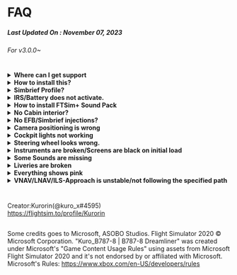 # FAQ
##### Last Updated On : November 07, 2023
###### For v3.0.0~


#
<details><summary><strong>Where can I get support</strong></summary>
  
- Read following FAQ before contact support.
  >It solves 99% of the problem.
- Support requests should be directed to the HorizonSim discord.
  - Link: https://discord.gg/Peyby68DTs
</details>


<details><summary><strong>How to install this?</strong></summary>

- extract Kuro_B787-8.***.zip and drag and drop Kuro_B787-8 folder to your MSFS Community folder.
   >- Recommend to Use [7-Zip](https://www.7-zip.org) to extract downloaded zip file. (not WinRAR, it often cause file errors.)  

  
  <strong>Required Contents :</strong>
 - MSFS Premium Delux Version (B787-10)  
   >~~HeavyDivision's B78XH(any version)~~ ; is no longer required since v2.0.0. And <strong>if you have used Stable/DEV version, it should be removed.</strong>

</details>

<details><summary><strong>Simbrief Profile?</strong></summary></big>
 
- [SimBrief Profile
(GENX-1B64/TRENT1000-H2)](https://dispatch.simbrief.com/airframes/share/337573_1689936264695)
- is the same as that shown in the simbrief by default.↓
  
![image](https://media.discordapp.net/attachments/746019679163777109/1171439564754259978/image.png?ex=655caf1c&is=654a3a1c&hm=2eece7a5c4e49c8e9c510da2a90fdd2b91a820f71907e045a078d0d8950c4dad&=)

</details>

<details><summary><strong>IRS/Battery does not activate.</strong></summary>
  
- is because of interference from outdated Light/Improvement Mod (e.g.:NewLight mod)
  
  Fix: Remove mods for B787-8 from Community  
  >If you’ve been using Newlight, Remove:  
  >z-Newlight-settinglight-AS-B787-10  
  >z-Newlight-settinglight-Kuro_B787_8  


</details>

<details><summary><strong>How to install FTSim+ Sound Pack</strong></summary>
  
- Follow official FTSim+ instruction(INFO.pdf). (or ask FTSim)
  >- B787Genx_Sp (FS2020) v1.17 For Kuro v2 Package
  >- B787RR_Sp (FS2020) v1.49b For Kuro v2 Package

>(Google “MSFS 787 Soundpack” to find FTSim’s awesome soundpacks)  
</details>

<details><summary><strong>No Cabin interior?</strong></summary></big>
  
- No.

</details>

<details><summary><strong>No EFB/Simbrief injections?</strong></summary>

- Update to v3.0.0+

</details>

<details><summary><strong>Camera positioning is wrong</strong></summary>

- Remove all camera mods from your Community folder.

</details>

<details><summary><strong>Cockpit lights not working</strong></summary>

- Remove all light mods from your Community folder.

</details>

<details><summary><strong>Steering wheel looks wrong.</strong></summary>

- Ask the original livery creator to update their model.
  >(Keep in mind that third party Liveries are not supported by me.)

</details>

<details><summary><strong>Instruments are broken/Screens are black on initial load</strong></summary>

- (First of all, have you installed MSFS B787-10?)
- Delete HeavyDivision’s B78XH mod
- Update B787-10 from Content Manager
- maybe because of interference from outdated Light/Improvement Mod (e.g.:NewLight mod)  
  Fix: Remove mods for B787-8 from Community  
  >If you’ve been using Newlight, Remove:  
  >z-Newlight-settinglight-AS-B787-10  
  >z-Newlight-settinglight-Kuro_B787_8 

</details>


<details><summary><strong>Some Sounds are missing</strong></summary>

- All Soundpacks released before AAU2 Update(1.33.8.0,  Date: June 23th, 2023) are no longer compatible.
(So if you’re FTSim user, you need to update Soundpacks to v1.47(v1.49?) or later)
- Disable Custom SoundPack in the Installer and reinstall B787-8
  >(Keep in mind that third party Soundpacks are bot supported by me.)
</details>

<details><summary><strong>Liveries are broken</strong></summary>

- Ask the original livery creator.
  >(Keep in mind that third party Liveries are not supported by me.)

</details>

<details><summary><strong>Everything shows pink</strong></summary>

- Update B787-10 from Content Manager
- Stop using pirated contents.  
- <strong>Required Contents :
   - MSFS Premium Delux Version (B787-10)</strong>

</details>

<details><summary><strong>VNAV/LNAV/ILS-Approach is unstable/not following the specified path</strong></summary>

- Adjust Joystick dead-zone setting [20%-50%]  

![image](https://cdn.discordapp.com/attachments/770835189419999262/802254518376464424/Deadzone_Controls.png)

</details>

#
Creator:Kurorin(@kuro_x#4595)  
https://flightsim.to/profile/Kurorin
##
Some credits goes to Microsoft, ASOBO Studios.
Flight Simulator 2020 © Microsoft Corporation.
"Kuro_B787-8 | B787-8 Dreamliner" was created under Microsoft's "Game Content Usage Rules" using assets from Microsoft Flight Simulator 2020 and it's not endorsed by or affiliated with Microsoft.
Microsoft's Rules: https://www.xbox.com/en-US/developers/rules
